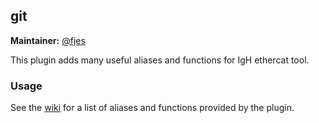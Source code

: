 ## git

**Maintainer:** [@fjes](https://github.com/fjes)

This plugin adds many useful aliases and functions for IgH ethercat tool.

### Usage

See the [wiki](https://github.com/robbyrussell/oh-my-zsh/wiki/Plugin:git) for a list of aliases and functions provided by the plugin.

